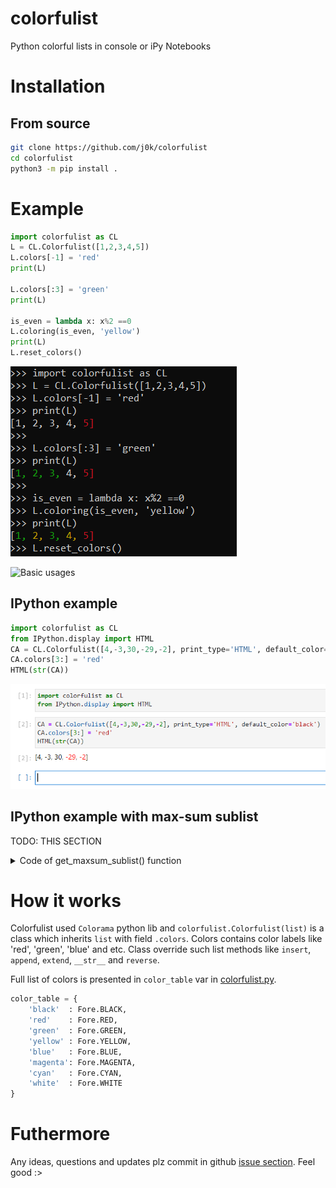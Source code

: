 # colorfulist
Python colorful lists in console or iPy Notebooks

# Installation
## From source
```bash
git clone https://github.com/j0k/colorfulist
cd colorfulist
python3 -m pip install .
```

# Example

```python
import colorfulist as CL
L = CL.Colorfulist([1,2,3,4,5])
L.colors[-1] = 'red'
print(L)

L.colors[:3] = 'green'
print(L)

is_even = lambda x: x%2 ==0
L.coloring(is_even, 'yellow')
print(L)
L.reset_colors()
```
![Example](media/example.png)

![Basic usages](media/basics.gif)

## IPython example

```python
import colorfulist as CL
from IPython.display import HTML
CA = CL.Colorfulist([4,-3,30,-29,-2], print_type='HTML', default_color='black')
CA.colors[3:] = 'red'
HTML(str(CA))
```

![Example](media/ipython.png)

## IPython example with max-sum sublist

TODO: THIS SECTION
<details>
<summary>Code of get_maxsum_sublist() function</summary>

  ```python
  def get_maxsum_sublist(lst): ...
  ```
</details>


# How it works

Colorfulist used `Colorama` python lib and `colorfulist.Colorfulist(list)` is a class which
inherits `list` with field `.colors`. Colors contains color labels like 'red', 'green', 'blue' and etc. Class override such list methods like `insert`, `append`, `extend`, `__str__` and
`reverse`.

Full list of colors is presented in `color_table` var in [colorfulist.py](https://github.com/j0k/colorfulist/blob/main/src/colorfulist/colorfulist.py).

```python
color_table = {
    'black'  : Fore.BLACK,
    'red'    : Fore.RED,
    'green'  : Fore.GREEN,
    'yellow' : Fore.YELLOW,
    'blue'   : Fore.BLUE,
    'magenta': Fore.MAGENTA,
    'cyan'   : Fore.CYAN,
    'white'  : Fore.WHITE
}
```


# Futhermore

Any ideas, questions and updates plz commit in github [issue section](https://github.com/j0k/colorfulist/issues). Feel good :>
